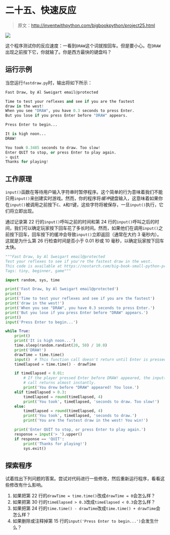 # 二十五、快速反应

> 原文：<http://inventwithpython.com/bigbookpython/project25.html>

![](img/9d995d63aaead72cad01120081eb8f75.png)

这个程序测试你的反应速度：一看到`DRAW`这个词就按回车。但是要小心。在`DRAW`出现之前按下它，你就输了。你是西方最快的键盘吗？

## 运行示例

当您运行`fastdraw.py`时，输出将如下所示：

```py
Fast Draw, by Al Sweigart email@protected

Time to test your reflexes and see if you are the fastest
draw in the west!
When you see "DRAW", you have 0.3 seconds to press Enter.
But you lose if you press Enter before "DRAW" appears.

Press Enter to begin...

It is high noon...
DRAW!

You took 0.3485 seconds to draw. Too slow!
Enter QUIT to stop, or press Enter to play again.
> quit
Thanks for playing!
```

## 工作原理

`input()`函数在等待用户输入字符串时暂停程序。这个简单的行为意味着我们不能只用`input()`来创建实时游戏。然而，你的程序将*缓冲*键盘输入，这意味着如果你在`input()`被调用之前按下`C`、`A`和`T`键，这些字符将被保存，一旦`input()`执行，它们将立即出现。

通过记录第 22 行的`input()`呼叫之前的时间和第 24 行的`input()`呼叫之后的时间，我们可以确定玩家按下回车花了多长时间。然而，如果他们在调用`input()`之前按下回车，回车按下的缓冲会导致`input()`立即返回（通常在大约 3 毫秒内）。这就是为什么第 26 行检查时间是否小于 0.01 秒或 10 毫秒，以确定玩家按下回车太快。

```py
"""Fast Draw, by Al Sweigart email@protected
Test your reflexes to see if you're the fastest draw in the west.
This code is available at https://nostarch.com/big-book-small-python-programming
Tags: tiny, beginner, game"""

import random, sys, time

print('Fast Draw, by Al Sweigart email@protected')
print()
print('Time to test your reflexes and see if you are the fastest')
print('draw in the west!')
print('When you see "DRAW", you have 0.3 seconds to press Enter.')
print('But you lose if you press Enter before "DRAW" appears.')
print()
input('Press Enter to begin...')

while True:
    print()
    print('It is high noon...')
    time.sleep(random.randint(20, 50) / 10.0)
    print('DRAW!')
    drawTime = time.time()
    input()  # This function call doesn't return until Enter is pressed.
    timeElapsed = time.time() - drawTime

    if timeElapsed < 0.01:
        # If the player pressed Enter before DRAW! appeared, the input()
        # call returns almost instantly.
        print('You drew before "DRAW" appeared! You lose.')
    elif timeElapsed > 0.3:
        timeElapsed = round(timeElapsed, 4)
        print('You took', timeElapsed, 'seconds to draw. Too slow!')
    else:
        timeElapsed = round(timeElapsed, 4)
        print('You took', timeElapsed, 'seconds to draw.')
        print('You are the fastest draw in the west! You win!')

    print('Enter QUIT to stop, or press Enter to play again.')
    response = input('> ').upper()
    if response == 'QUIT':
        print('Thanks for playing!')
        sys.exit() 
```

## 探索程序

试着找出下列问题的答案。尝试对代码进行一些修改，然后重新运行程序，看看这些修改有什么影响。

1.  如果把第 22 行的`drawTime = time.time()`改成`drawTime = 0`会怎么样？
2.  如果把第 30 行的`timeElapsed > 0.3`改成`timeElapsed < 0.3`会怎么样？
3.  如果把第 24 行的`time.time() - drawTime`改成`time.time() + drawTime`会怎么样？
4.  如果删除或注释掉第 15 行的`input('Press Enter to begin...')`会发生什么？